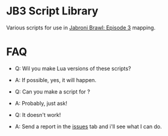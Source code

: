 # JB3 Script Library
Various scripts for use in [Jabroni Brawl: Episode 3](https://store.steampowered.com/app/869480/Jabroni_Brawl_Episode_3/) mapping.

# FAQ
- Q: Wil you make Lua versions of these scripts?
- A: If possible, yes, it will happen.

- Q: Can you make a script for <thing>?
- A: Probably, just ask!

- Q: It doesn't work!
- A: Send a report in the [issues](https://github.com/ObsidianPlague/JB3-Script-Library/issues) tab and i'll see what I can do.
